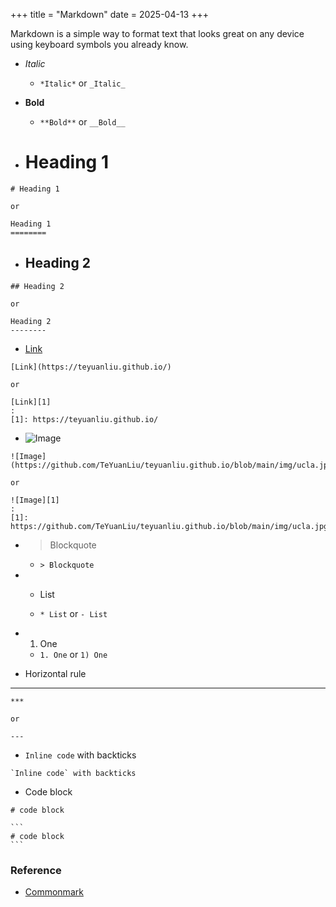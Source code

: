 +++
title = "Markdown"
date = 2025-04-13
+++

Markdown is a simple way to format text that looks great on any device using keyboard symbols you already know.

- *Italic*
  - `*Italic*` or `_Italic_`

- **Bold**
  - `**Bold**` or `__Bold__`

- # Heading 1
```
# Heading 1

or

Heading 1
========
```

- ## Heading 2
```
## Heading 2

or

Heading 2
--------
```

- [Link](https://teyuanliu.github.io/)
```
[Link](https://teyuanliu.github.io/)

or

[Link][1]
:
[1]: https://teyuanliu.github.io/
```

- ![Image](https://github.com/TeYuanLiu/teyuanliu.github.io/blob/main/img/ucla.jpg)
```
![Image](https://github.com/TeYuanLiu/teyuanliu.github.io/blob/main/img/ucla.jpg)

or

![Image][1]
:
[1]: https://github.com/TeYuanLiu/teyuanliu.github.io/blob/main/img/ucla.jpg
```

- > Blockquote
  - `> Blockquote`

- - List

  - `* List` or `- List`

- 1. One

  - `1. One` or `1) One`

- Horizontal rule
***
```
***

or

---
```

- `Inline code` with backticks
```
`Inline code` with backticks
```

- Code block
```
# code block
```

````
```
# code block
```
````

### Reference

- [Commonmark](https://commonmark.org/help/)
